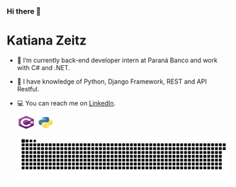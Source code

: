### Hi there 👋

# Katiana Zeitz

- 🔭 I’m currently back-end developer intern at Paraná Banco and work with C# and .NET.
- 🌱 I have knowledge of Python, Django Framework, REST and API Restful. 
- 💻 You can reach me on <a href="https://www.linkedin.com/in/katianazeitz/?locale=en_US" >LinkedIn</a>.

  <img align="center" alt="Rafa-Csharp" height="30" width="40" src="https://raw.githubusercontent.com/devicons/devicon/master/icons/csharp/csharp-original.svg">
  <img align="center" alt="Rafa-Python" height="30" width="40" src="https://raw.githubusercontent.com/devicons/devicon/master/icons/python/python-original.svg">


  ![Snake animation](https://github.com/katianaz/katianaz/blob/output/github-contribution-grid-snake.svg)
